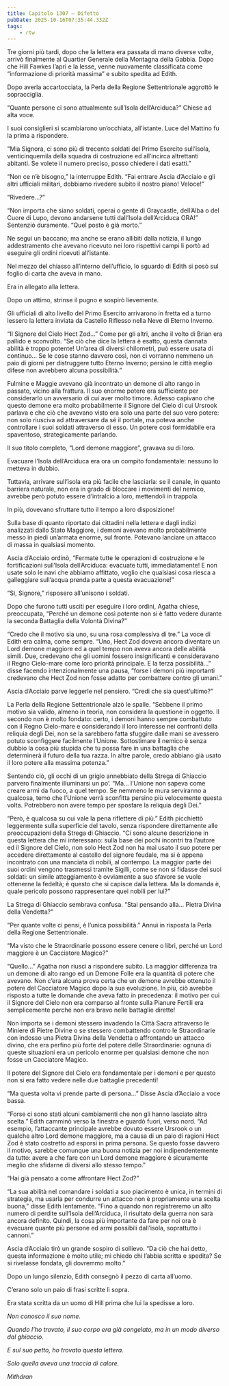 ```yaml
---
title: Capitolo 1307 – Difetto
pubDate: 2025-10-16T07:35:44.332Z
tags:
    - rtw
---
```



Tre giorni più tardi, dopo che la lettera era passata di mano diverse volte, arrivò finalmente al Quartier Generale della Montagna della Gabbia. Dopo che Hill Fawkes l’aprì e la lesse, venne nuovamente classificata come “informazione di priorità massima” e subito spedita ad Edith.


Dopo averla accartocciata, la Perla della Regione Settentrionale aggrottò le sopracciglia.


“Quante persone ci sono attualmente sull’Isola dell’Arciduca?” Chiese ad alta voce.


I suoi consiglieri si scambiarono un’occhiata, all’istante. Luce del Mattino fu la prima a rispondere.


“Mia Signora, ci sono più di trecento soldati del Primo Esercito sull’isola, venticinquemila della squadra di costruzione ed all’incirca altrettanti abitanti. Se volete il numero preciso, posso chiedere i dati esatti.”


“Non ce n’è bisogno,” la interruppe Edith. “Fai entrare Ascia d’Acciaio e gli altri ufficiali militari, dobbiamo rivedere subito il nostro piano! Veloce!”


“Rivedere…?”


“Non importa che siano soldati, operai o gente di Graycastle, dell’Alba o del Cuore di Lupo, devono andarsene tutti dall’Isola dell’Arciduca ORA!” Sentenziò duramente. “Quel posto è già morto.”


Ne seguì un baccano; ma anche se erano allibiti dalla notizia, il lungo addestramento che avevano ricevuto nei loro rispettivi campi li portò ad eseguire gli ordini ricevuti all’istante.


Nel mezzo del chiasso all’interno dell’ufficio, lo sguardo di Edith si posò sul foglio di carta che aveva in mano.


Era in allegato alla lettera.


Dopo un attimo, strinse il pugno e sospirò lievemente.


Gli ufficiali di alto livello del Primo Esercito arrivarono in fretta ed a turno lessero la lettera inviata da Castello Riflesso nella Neve di Eterno Inverno.


“Il Signore del Cielo Hect Zod…” Come per gli altri, anche il volto di Brian era pallido e sconvolto. “Se ciò che dice la lettera è esatto, questa dannata abilità è troppo potente! Un’area di diversi chilometri, può essere usata di continuo… Se le cose stanno davvero così, non ci vorranno nemmeno un paio di giorni per distruggere tutto Eterno Inverno; persino le città meglio difese non avrebbero alcuna possibilità.”


Fulmine e Maggie avevano già incontrato un demone di alto rango in passato, vicino alla frattura. Il suo enorme potere era sufficiente per considerarlo un avversario di cui aver molto timore. Adesso capivano che questo demone era molto probabilmente il Signore del Cielo di cui Ursrook parlava e che ciò che avevano visto era solo una parte del suo vero potere: non solo riusciva ad attraversare da sé il portale, ma poteva anche controllare i suoi soldati attraverso di esso. Un potere così formidabile era spaventoso, strategicamente parlando.


Il suo titolo completo, “Lord demone maggiore”, gravava su di loro.


Evacuare l’Isola dell’Arciduca era ora un compito fondamentale: nessuno lo metteva in dubbio.


Tuttavia, arrivare sull’isola era più facile che lasciarla: se il canale, in quanto barriera naturale, non era in grado di bloccare i movimenti del nemico, avrebbe però potuto essere d’intralcio a loro, mettendoli in trappola.


In più, dovevano sfruttare tutto il tempo a loro disposizione!


Sulla base di quanto riportato dai cittadini nella lettera e dagli indizi analizzati dallo Stato Maggiore, i demoni avevano molto probabilmente messo in piedi un’armata enorme, sul fronte. Potevano lanciare un attacco di massa in qualsiasi momento.


Ascia d’Acciaio ordinò, “Fermate tutte le operazioni di costruzione e le fortificazioni sull’Isola dell’Arciduca: evacuate tutti, immediatamente! E non usate solo le navi che abbiamo affittato, voglio che qualsiasi cosa riesca a galleggiare sull’acqua prenda parte a questa evacuazione!”


“Sì, Signore,” risposero all’unisono i soldati.


Dopo che furono tutti usciti per eseguire i loro ordini, Agatha chiese, preoccupata, “Perché un demone così potente non si è fatto vedere durante la seconda Battaglia della Volontà Divina?”


“Credo che il motivo sia uno, su una rosa complessiva di tre.” La voce di Edith era calma, come sempre. “Uno, Hect Zod doveva ancora diventare un Lord demone maggiore ed a quel tempo non aveva ancora delle abilità simili. Due, credevano che gli uomini fossero insignificanti e consideravano il Regno Cielo-mare come loro priorità principale. E la terza possibilità…” disse facendo intenzionalmente una pausa, “forse i demoni più importanti credevano che Hect Zod non fosse adatto per combattere contro gli umani.”


Ascia d’Acciaio parve leggerle nel pensiero. “Credi che sia quest’ultimo?”


La Perla della Regione Settentrionale alzò le spalle. “Sebbene il primo motivo sia valido, almeno in teoria, non considera la questione in oggetto. Il secondo non è molto fondato: certo, i demoni hanno sempre combattuto con il Regno Cielo-mare e considerando il loro interesse nei confronti della reliquia degli Dei, non se la sarebbero fatta sfuggire dalle mani se avessero potuto sconfiggere facilmente l’Unione. Sottostimare il nemico è senza dubbio la cosa più stupida che tu possa fare in una battaglia che determinerà il futuro della tua razza. In altre parole, credo abbiano già usato il loro potere alla massima potenza.”


Sentendo ciò, gli occhi di un grigio annebbiato della Strega di Ghiaccio parvero finalmente illuminarsi un po’. “Ma… l’Unione non sapeva come creare armi da fuoco, a quel tempo. Se nemmeno le mura serviranno a qualcosa, temo che l’Unione verrà sconfitta persino più velocemente questa volta. Potrebbero non avere tempo per spostare la reliquia degli Dei.”


“Però, è qualcosa su cui vale la pena riflettere di più.” Edith picchiettò leggermente sulla superficie del tavolo, senza rispondere direttamente alle preoccupazioni della Strega di Ghiaccio. “Ci sono alcune descrizione in questa lettera che mi interessano: sulla base dei pochi incontri tra l’autore ed il Signore del Cielo, non solo Hect Zod non ha mai usato il suo potere per accedere direttamente al castello del signore feudale, ma si è appena incontrato con una manciata di nobili, al contempo. La maggior parte dei suoi ordini vengono trasmessi tramite Sigilli, come se non si fidasse dei suoi soldati: un simile atteggiamento è ovviamente a suo sfavore se vuole ottenerne la fedeltà; è questo che si capisce dalla lettera. Ma la domanda è, quale pericolo possono rappresentare quei nobili per lui?”


La Strega di Ghiaccio sembrava confusa. “Stai pensando alla… Pietra Divina della Vendetta?”


“Per quante volte ci pensi, è l’unica possibilità.” Annuì in risposta la Perla della Regione Settentrionale.


“Ma visto che le Straordinarie possono essere cenere o libri, perché un Lord maggiore è un Cacciatore Magico?”


“Quello…” Agatha non riuscì a rispondere subito. La maggior differenza tra un demone di alto rango ed un Demone Folle era la quantità di potere che avevano. Non c’era alcuna prova certa che un demone avrebbe ottenuto il potere del Cacciatore Magico dopo la sua evoluzione. In più, ciò avrebbe risposto a tutte le domande che aveva fatto in precedenza: il motivo per cui il Signore del Cielo non era comparso al fronte sulla Pianure Fertili era semplicemente perché non era bravo nelle battaglie dirette!


Non importa se i demoni stessero invadendo la Città Sacra attraverso le Miniere di Pietre Divine o se stessero combattendo contro le Straordinarie con indosso una Pietra Divina della Vendetta o affrontando un attacco divino, che era perfino più forte del potere delle Straordinarie: ognuna di queste situazioni era un pericolo enorme per qualsiasi demone che non fosse un Cacciatore Magico.


Il potere del Signore del Cielo era fondamentale per i demoni e per questo non si era fatto vedere nelle due battaglie precedenti!


“Ma questa volta vi prende parte di persona…” Disse Ascia d’Acciaio a voce bassa.


“Forse ci sono stati alcuni cambiamenti che non gli hanno lasciato altra scelta.” Edith camminò verso la finestra e guardò fuori, verso nord. “Ad esempio, l’attaccante principale avrebbe dovuto essere Ursrook o un qualche altro Lord demone maggiore, ma a causa di un paio di ragioni Hect Zod è stato costretto ad esporsi in prima persona. Se questo fosse davvero il motivo, sarebbe comunque una buona notizia per noi indipendentemente da tutto: avere a che fare con un Lord demone maggiore è sicuramente meglio che sfidarne di diversi allo stesso tempo.”


“Hai già pensato a come affrontare Hect Zod?”


“La sua abilità nel comandare i soldati a suo piacimento è unica, in termini di strategia, ma usarla per condurre un attacco non è propriamente una scelta buona,” disse Edith lentamente. “Fino a quando non registreremo un alto numero di perdite sull’Isola dell’Arciduca, il risultato della guerra non sarà ancora definito. Quindi, la cosa più importante da fare per noi ora è evacuare quante più persone ed armi possibili dall’isola, soprattutto i cannoni.”


Ascia d’Acciaio tirò un grande sospiro di sollievo. “Da ciò che hai detto, questa informazione è molto utile; mi chiedo chi l’abbia scritta e spedita? Se si rivelasse fondata, gli dovremmo molto.”


Dopo un lungo silenzio, Edith consegnò il pezzo di carta all’uomo.


C’erano solo un paio di frasi scritte lì sopra.


Era stata scritta da un uomo di Hill prima che lui la spedisse a loro.


<em>Non conosco il suo nome.</em>


<em>Quando l’ho trovato, il suo corpo era già congelato, ma in un modo diverso dal ghiaccio.</em>


<em>E sul suo petto, ho trovato questa lettera.</em>


<em>Solo quella aveva una traccia di calore.</em>


<em> </em>


<em>Mithdran </em>
















                                


                                



